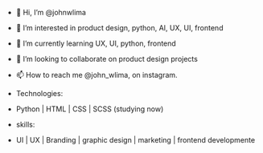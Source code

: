 - 👋 Hi, I’m @johnwlima
- 👀 I’m interested in product design, python, AI, UX, UI, frontend
- 🌱 I’m currently learning UX, UI, python, frontend
- 💞️ I’m looking to collaborate on product design projects
- 📫 How to reach me @john_wlima, on instagram.

- Technologies:
- Python | HTML | CSS | SCSS (studying now)

- skills:
- UI | UX | Branding | graphic design | marketing | frontend developmente
